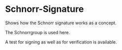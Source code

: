 # Schnorr-Signature

Shows how the Schnorr signature works as a concept. 

The Schnorrgroup is used here.

A test for signing as well as for verification is available.

